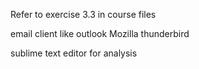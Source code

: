 
Refer to exercise 3.3 in course files

email client like outlook
Mozilla thunderbird

sublime text editor for analysis 